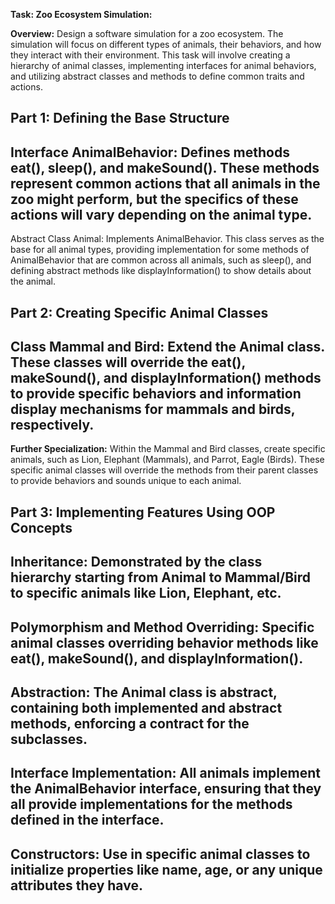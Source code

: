 **Task: Zoo Ecosystem Simulation:**

**Overview:** Design a software simulation for a zoo ecosystem. 
The simulation will focus on different types of animals, their behaviors, 
and how they interact with their environment. This task will involve creating 
a hierarchy of animal classes, implementing interfaces for animal behaviors, 
and utilizing abstract classes and methods to define common traits and actions.

Part 1: Defining the Base Structure
-
Interface AnimalBehavior: Defines methods eat(), sleep(), and makeSound().
These methods represent common actions that all animals in the zoo might perform,
but the specifics of these actions will vary depending on the animal type.
-
Abstract Class Animal: Implements AnimalBehavior. This class serves as the base for all animal types, providing implementation for some methods of AnimalBehavior that are common across all animals, 
such as sleep(), and defining abstract methods like displayInformation() to show 
details about the animal.

Part 2: Creating Specific Animal Classes
-
Class Mammal and Bird: Extend the Animal class. These classes will override the eat(), makeSound(), and displayInformation() methods to provide specific behaviors and information display mechanisms for mammals and birds, respectively.
-
**Further Specialization:** Within the Mammal and Bird classes, create specific animals,
such as Lion, Elephant (Mammals), and Parrot, Eagle (Birds). These specific animal 
classes will override the methods from their parent classes to provide behaviors 
and sounds unique to each animal.


Part 3: Implementing Features Using OOP Concepts
-

**Inheritance**: Demonstrated by the class hierarchy starting from Animal to Mammal/Bird to specific animals like Lion, Elephant, etc.
-
**Polymorphism and Method Overriding:** Specific animal classes overriding behavior methods like eat(), makeSound(), and displayInformation().
-
**Abstraction:** The Animal class is abstract, containing both implemented and abstract methods, enforcing a contract for the subclasses.
-
**Interface Implementation:** All animals implement the AnimalBehavior interface, ensuring that they all provide implementations for the methods defined in the interface.
-
**Constructors:** Use in specific animal classes to initialize properties like name, age, or any unique attributes they have.
-
